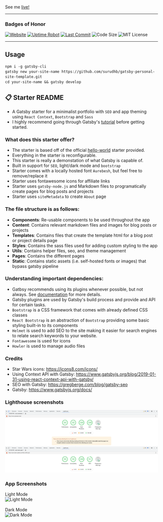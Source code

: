 See me [live!](zack-eaton-gatsby-portfolio.netlify.app/)

---

### Badges of Honor

[![Website](https://img.shields.io/website-up-down-green-red/http/zackeaton.dev.svg)](https://zackeaton.dev/)
[![Uptime Robot](https://img.shields.io/uptimerobot/ratio/m781987043-24c5463b2c0e80a630682bd0.svg?style=flat)](https://zackeaton.dev/)
[![Last Commit](https://img.shields.io/github/last-commit/zackeaton/gatsby-personal-site-template.svg?style=flat)](https://zackeaton.dev/)
![Code Size](https://img.shields.io/github/languages/code-size/zackeaton/gatsby-personal-site-template)
![MIT License](https://img.shields.io/github/license/zackeaton/gatsby-personal-site-template)

---

## Usage

`npm i -g gatsby-cli`\
`gatsby new your-site-name https://github.com/surudhb/gatsby-personal-site-template.git`\
`cd your-site-name && gatsby develop`

## 📋 Starter README

- A Gatsby starter for a minimalist portfolio with `SEO` and app theming using `React Context`, `Bootstrap` and `Sass`
- I highly recommend going through Gatsby's [tutorial](https://www.gatsbyjs.org/tutorial/) before getting started.

### What does this starter offer?

- The starter is based off of the official [hello-world](https://github.com/gatsbyjs/gatsby-starter-hello-world) starter provided.
- Everything in the starter is reconfigurable.
- This starter is really a demonstation of what Gatsby is capable of.
- Built in support for `SEO`, light/dark mode and `bootstrap`
- Starter comes with a locally hosted font `Aurebesh`, but feel free to remove/replace it
- Starter uses fontawesome icons for affiliate links
- Starter uses `gatsby-node.js` and Markdown files to programatically create pages for blog posts and projects
- Starter uses `siteMetadata` to create `About` page

### The file structure is as follows:

- **Components**: Re-usable components to be used throughout the app
- **Content**: Contains relevant markdown files and images for blog posts or projects
- **Templates**: Contains files that create the template html for a blog post or project details page
- **Styles**: Contains the sass files used for adding custom styling to the app
- **Utils**: Contains helper files, seo, and theme management
- **Pages**: Contains the different pages
- **Static**: Contains static assets (i.e. self-hosted fonts or images) that bypass gatsby pipeline

### Understanding important dependencies:

- Gatbsy recommends using its plugins whenever possible, but not always. See [documentation](https://www.gatsbyjs.org/docs/plugins/) for more details.
- Gatsby plugins are used by Gatsby's build process and provide and API for certain tasks.
- `Bootstrap` is a CSS framework that comes with already defined CSS classes
- `React Bootstrap` is an abstraction of `Bootstrap` providing some basic styling built-in to its components
- `Helmet` is used to add SEO to the site making it easier for search engines to relate search keywords to your website.
- `Fontawesome` is used for icons
- `Howler` is used to manage audio files

### Credits

- Star Wars icons: https://icons8.com/icons/
- Using Context API with Gatsby: https://www.gatsbyjs.org/blog/2019-01-31-using-react-context-api-with-gatsby/
- SEO with Gatsby: https://gregberge.com/blog/gatsby-seo
- Gatsby: https://www.gatsbyjs.org/docs/

### Lighthouse screenshots

![Test 1](./assets/test-1.png)
![Test 2](./assets/test-2.png)

### App Screenshots

Light Mode\
<img src="./assets/light-mode.png" alt="Light Mode" width="700">
<br><br>
Dark Mode\
<img src="./assets/dark-mode.png" alt="Dark Mode" width="700">
